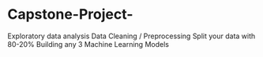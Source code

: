 # Capstone-Project-
Exploratory data analysis     Data Cleaning / Preprocessing      Split your data with 80-20%     Building any 3 Machine Learning Models
